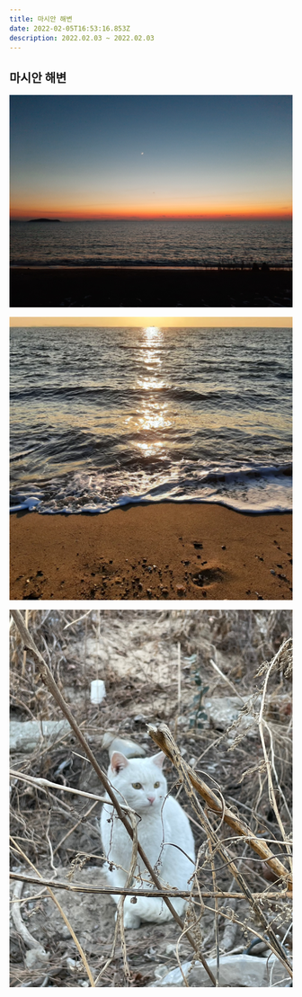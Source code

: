 ```yaml
---
title: 마시안 해변
date: 2022-02-05T16:53:16.853Z
description: 2022.02.03 ~ 2022.02.03
---
```

## 마시안 해변 

![마시안 해변 사진](kakaotalk_20220206_015440955.jpg)

![마시안 해변 사진](kakaotalk_20220206_015437943.webp)

![](kakaotalk_20220206_015438605.jpg)